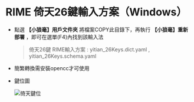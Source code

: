 # RIME 倚天26鍵輸入方案（Windows）

- 點選 **【小狼毫】用戶文件夾** 將檔案COPY此目錄下，再執行 **【小狼毫】重新部署** ，即可在選單(F4)內找到該輸入法

  > 倚天26鍵 RIME輸入方案 : yitian_26Keys.dict.yaml , yitian_26Keys.schema.yaml

- 簡繁轉換需安裝opencc才可使用

- 鍵位圖

  ![倚天鍵位](https://user-images.githubusercontent.com/33840759/129006031-ba7e1b72-7a5f-4d84-8bf8-8fd45d92310d.jpg)

